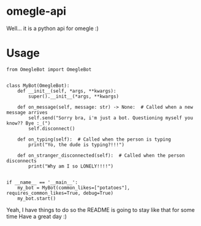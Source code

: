 # omegle-api
Well... it is a python api for omegle :)


# Usage
```
from OmegleBot import OmegleBot


class MyBot(OmegleBot):
    def __init__(self, *args, **kwargs):
        super().__init__(*args, **kwargs)

    def on_message(self, message: str) -> None:  # Called when a new message arrives
        self.send("Sorry bra, i'm just a bot. Questioning myself you know?? Bye :_(")
        self.disconnect()
    
    def on_typing(self):  # Called when the person is typing
        print("Yo, the dude is typing?!!!")
    
    def on_stranger_disconnected(self):  # Called when the person disconnects
        print("Why am I so LONELY!!!!")


if __name__ == '__main__':
    my_bot = MyBot(common_likes=["potatoes"], requires_common_likes=True, debug=True)
    my_bot.start()

```
Yeah, I have things to do so the README is going to stay like that for some time
Have a great day :)
